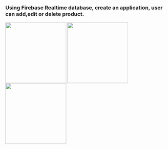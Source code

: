 

### Using Firebase Realtime database, create an application, user can add,edit or delete product. 

<img src="https://user-images.githubusercontent.com/60729121/137873957-d3bbc34e-567f-4e26-bb35-dc4720ba3ff4.png" width="190"  align="left" />
<img src="https://user-images.githubusercontent.com/60729121/137874300-406b728f-70d0-4230-8504-1e1bae96e67f.png" width="190" align="left" />
<img src= "https://user-images.githubusercontent.com/60729121/137874307-40398440-1db8-4dce-b6db-82af8ea8ff11.png" width="190" align="left"/>
